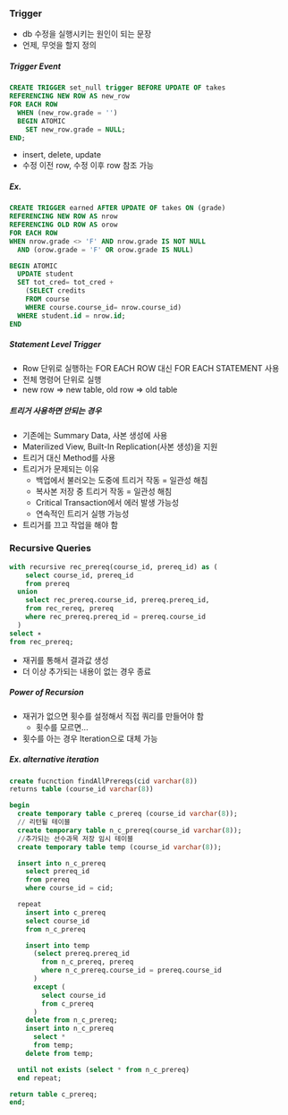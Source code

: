 ### Trigger

- db 수정을 실행시키는 원인이 되는 문장
- 언제, 무엇을 할지 정의

##### Trigger Event

```SQL
CREATE TRIGGER set_null trigger BEFORE UPDATE OF takes
REFERENCING NEW ROW AS new_row
FOR EACH ROW
  WHEN (new_row.grade = '')
  BEGIN ATOMIC
    SET new_row.grade = NULL;
END;
```

- insert, delete, update
- 수정 이전 row, 수정 이후 row 참조 가능

##### Ex.

```sql
CREATE TRIGGER earned AFTER UPDATE OF takes ON (grade)
REFERENCING NEW ROW AS nrow
REFERENCING OLD ROW AS orow
FOR EACH ROW
WHEN nrow.grade <> 'F' AND nrow.grade IS NOT NULL
  AND (orow.grade = 'F' OR orow.grade IS NULL)

BEGIN ATOMIC
  UPDATE student
  SET tot_cred= tot_cred +
    (SELECT credits
    FROM course
    WHERE course.course_id= nrow.course_id)
  WHERE student.id = nrow.id;
END
```

##### Statement Level Trigger

- Row 단위로 실행하는 FOR EACH ROW 대신 FOR EACH STATEMENT 사용
- 전체 명령어 단위로 실행
- new row => new table, old row => old table

##### 트리거 사용하면 안되는 경우

- 기존에는 Summary Data, 사본 생성에 사용
- Materilized View, Built-In Replication(사본 생성)을 지원
- 트리거 대신 Method를 사용
- 트리거가 문제되는 이유
  - 백업에서 불러오는 도중에 트리거 작동 = 일관성 해침
  - 복사본 저장 중 트리거 작동 = 일관성 해침
  - Critical Transaction에서 에러 발생 가능성
  - 연속적인 트리거 실행 가능성
- 트리거를 끄고 작업을 해야 함

### Recursive Queries

```sql
with recursive rec_prereq(course_id, prereq_id) as (
    select course_id, prereq_id
    from prereq
  union
    select rec_prereq.course_id, prereq.prereq_id,
    from rec_rereq, prereq
    where rec_prereq.prereq_id = prereq.course_id
  )
select ∗
from rec_prereq;
```

- 재귀를 통해서 결과값 생성
- 더 이상 추가되는 내용이 없는 경우 종료

##### Power of Recursion

- 재귀가 없으면 횟수를 설정해서 직접 쿼리를 만들어야 함
  - 횟수를 모르면...
- 횟수를 아는 경우 Iteration으로 대체 가능

##### Ex. alternative iteration

```sql
create fucnction findAllPrereqs(cid varchar(8))
returns table (course_id varchar(8))

begin
  create temporary table c_prereq (course_id varchar(8));
  // 리턴될 테이블
  create temporary table n_c_prereq(course_id varchar(8));
  //추가되는 선수과목 저장 임시 테이블
  create temporary table temp (course_id varchar(8));

  insert into n_c_prereq
    select prereq_id
    from prereq
    where course_id = cid;

  repeat
    insert into c_prereq
    select course_id
    from n_c_prereq

    insert into temp
      (select prereq.prereq_id
        from n_c_prereq, prereq
        where n_c_prereq.course_id = prereq.course_id
      )
      except (
        select course_id
        from c_prereq
      )
    delete from n_c_prereq;
    insert into n_c_prereq
      select *
      from temp;
    delete from temp;

  until not exists (select * from n_c_prereq)
  end repeat;

return table c_prereq;
end;
```
